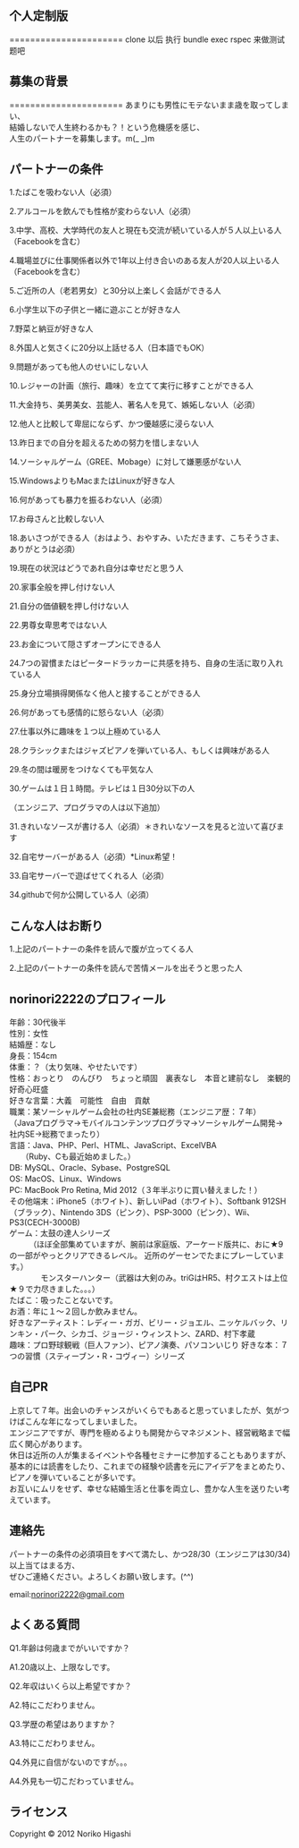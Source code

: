 个人定制版-------======================clone 以后 执行 bundle exec rspec 来做测试题吧募集の背景------======================あまりにも男性にモテないまま歳を取ってしまい、  結婚しないで人生終わるかも？！という危機感を感じ、  人生のパートナーを募集します。m(_ _)m  パートナーの条件------1.たばこを吸わない人（必須）2.アルコールを飲んでも性格が変わらない人（必須）3.中学、高校、大学時代の友人と現在も交流が続いている人が５人以上いる人（Facebookを含む）4.職場並びに仕事関係者以外で1年以上付き合いのある友人が20人以上いる人（Facebookを含む）5.ご近所の人（老若男女）と30分以上楽しく会話ができる人6.小学生以下の子供と一緒に遊ぶことが好きな人7.野菜と納豆が好きな人8.外国人と気さくに20分以上話せる人（日本語でもOK）9.問題があっても他人のせいにしない人10.レジャーの計画（旅行、趣味）を立てて実行に移すことができる人11.大金持ち、美男美女、芸能人、著名人を見て、嫉妬しない人（必須）12.他人と比較して卑屈にならず、かつ優越感に浸らない人13.昨日までの自分を超えるための努力を惜しまない人14.ソーシャルゲーム（GREE、Mobage）に対して嫌悪感がない人15.WindowsよりもMacまたはLinuxが好きな人16.何があっても暴力を振るわない人（必須）17.お母さんと比較しない人18.あいさつができる人（おはよう、おやすみ、いただきます、こちそうさま、ありがとうは必須）19.現在の状況はどうであれ自分は幸せだと思う人20.家事全般を押し付けない人21.自分の価値観を押し付けない人22.男尊女卑思考ではない人23.お金について隠さずオープンにできる人24.7つの習慣またはピータードラッカーに共感を持ち、自身の生活に取り入れている人25.身分立場損得関係なく他人と接することができる人26.何があっても感情的に怒らない人（必須）27.仕事以外に趣味を１つ以上極めている人28.クラシックまたはジャズピアノを弾いている人、もしくは興味がある人29.冬の間は暖房をつけなくても平気な人30.ゲームは１日１時間。テレビは１日30分以下の人（エンジニア、プログラマの人は以下追加）  31.きれいなソースが書ける人（必須）＊きれいなソースを見ると泣いて喜びます32.自宅サーバーがある人（必須）*Linux希望！33.自宅サーバーで遊ばせてくれる人（必須）34.githubで何か公開している人（必須）こんな人はお断り------1.上記のパートナーの条件を読んで腹が立ってくる人2.上記のパートナーの条件を読んで苦情メールを出そうと思った人norinori2222のプロフィール------年齢：30代後半  性別：女性  結婚歴：なし  身長：154cm  体重：？（太り気味、やせたいです）  性格：おっとり　のんびり　ちょっと頑固　裏表なし　本音と建前なし　楽観的　好奇心旺盛  好きな言葉：大義　可能性　自由　貢献  職業：某ソーシャルゲーム会社の社内SE兼総務（エンジニア歴：７年）  （Javaプログラマ→モバイルコンテンツプログラマ→ソーシャルゲーム開発→社内SE→総務でまったり）  言語：Java、PHP、Perl、HTML、JavaScript、ExcelVBA  　　（Ruby、Cも最近始めました。）  DB: MySQL、Oracle、Sybase、PostgreSQL  OS: MacOS、Linux、Windows  PC: MacBook Pro Retina, Mid 2012（３年半ぶりに買い替えました！）  その他端末：iPhone5（ホワイト）、新しいiPad（ホワイト）、Softbank 912SH（ブラック）、Nintendo 3DS（ピンク）、PSP-3000（ピンク）、Wii、PS3(CECH-3000B)  ゲーム：太鼓の達人シリーズ  　　　（ほぼ全部集めていますが、腕前は家庭版、アーケード版共に、おに★9の一部がやっとクリアできるレベル。  近所のゲーセンでたまにプレーしています。）  　　　　モンスターハンター（武器は大剣のみ。triGはHR5、村クエストは上位★９で力尽きました。。。）  たばこ：吸ったことないです。  お酒：年に１〜２回しか飲みません。  好きなアーティスト：レディー・ガガ、ビリー・ジョエル、ニッケルバック、リンキン・パーク、シカゴ、ジョージ・ウィンストン、ZARD、村下孝蔵  趣味：プロ野球観戦（巨人ファン）、ピアノ演奏、パソコンいじり好きな本：７つの習慣（スティーブン・R・コヴィー）シリーズ自己PR------上京して７年。出会いのチャンスがいくらでもあると思っていましたが、気がつけばこんな年になってしまいました。  エンジニアですが、専門を極めるよりも開発からマネジメント、経営戦略まで幅広く関心があります。  休日は近所の人が集まるイベントや各種セミナーに参加することもありますが、  基本的には読書をしたり、これまでの経験や読書を元にアイデアをまとめたり、ピアノを弾いていることが多いです。  お互いにムリをせず、幸せな結婚生活と仕事を両立し、豊かな人生を送りたい考えています。連絡先------パートナーの条件の必須項目をすべて満たし、かつ28/30（エンジニアは30/34)以上当てはまる方、  ぜひご連絡ください。よろしくお願い致します。(^^)email:norinori2222@gmail.comよくある質問------Q1.年齢は何歳までがいいですか？  A1.20歳以上、上限なしです。  Q2.年収はいくら以上希望ですか？  A2.特にこだわりません。Q3.学歴の希望はありますか？A3.特にこだわりません。Q4.外見に自信がないのですが。。。A4.外見も一切こだわっていません。ライセンス----------Copyright &copy; 2012 Noriko Higashi 